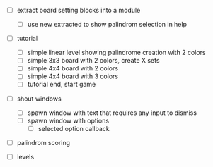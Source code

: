 - [ ] extract board setting blocks into a module
    - [ ] use new extracted to show palindrom selection in help

- [ ] tutorial
    - [ ] simple linear level showing palindrome creation with 2 colors
    - [ ] simple 3x3 board with 2 colors, create X sets
    - [ ] simple 4x4 board with 2 colors
    - [ ] simple 4x4 board with 3 colors
    - [ ] tutorial end, start game

- [ ] shout windows
    - [ ] spawn window with text that requires any input to dismiss
    - [ ] spawn window with options
        - [ ] selected option callback

- [ ] palindrom scoring

- [ ] levels
